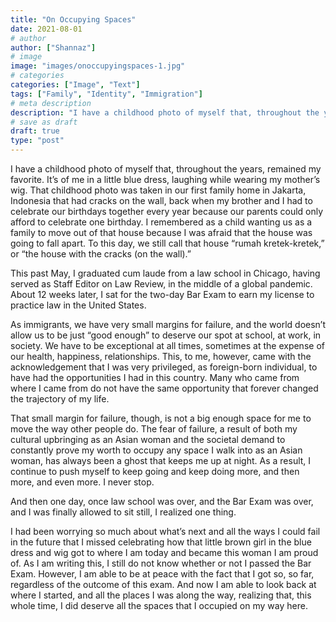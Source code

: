 ```yaml
---
title: "On Occupying Spaces"
date: 2021-08-01
# author
author: ["Shannaz"]
# image
image: "images/onoccupyingspaces-1.jpg"
# categories
categories: ["Image", "Text"]
tags: ["Family", "Identity", "Immigration"]
# meta description
description: "I have a childhood photo of myself that, throughout the years, remained my favorite. It’s of me in a little blue dress, laughing while wearing my mother’s wig."
# save as draft
draft: true
type: "post"
---
```


I have a childhood photo of myself that, throughout the years, remained my favorite. It’s of me in a little blue dress, laughing while wearing my mother’s wig. That childhood photo was taken in our first family home in Jakarta, Indonesia that had cracks on the wall, back when my brother and I had to celebrate our birthdays together every year because our parents could only afford to celebrate one birthday. I remembered as a child wanting us as a family to move out of that house because I was afraid that the house was going to fall apart. To this day, we still call that house “rumah kretek-kretek,” or “the house with the cracks (on the wall).”

This past May, I graduated cum laude from a law school in Chicago, having served as Staff Editor on Law Review, in the middle of a global pandemic. About 12 weeks later, I sat for the two-day Bar Exam to earn my license to practice law in the United States.

As immigrants, we have very small margins for failure, and the world doesn’t allow us to be just “good enough” to deserve our spot at school, at work, in society. We have to be exceptional at all times, sometimes at the expense of our health, happiness, relationships. This, to me, however, came with the acknowledgement that I was very privileged, as foreign-born individual, to have had the opportunities I had in this country. Many who came from where I came from do not have the same opportunity that forever changed the trajectory of my life.

That small margin for failure, though, is not a big enough space for me to move the way other people do. The fear of failure, a result of both my cultural upbringing as an Asian woman and the societal demand to constantly prove my worth to occupy any space I walk into as an Asian woman, has always been a ghost that keeps me up at night. As a result, I continue to push myself to keep going and keep doing more, and then more, and even more. I never stop.

And then one day, once law school was over, and the Bar Exam was over, and I was finally allowed to sit still, I realized one thing.

I had been worrying so much about what’s next and all the ways I could fail in the future that I missed celebrating how that little brown girl in the blue dress and wig got to where I am today and became this woman I am proud of. As I am writing this, I still do not know whether or not I passed the Bar Exam. However, I am able to be at peace with the fact that I got so, so far, regardless of the outcome of this exam. And now I am able to look back at where I started, and all the places I was along the way, realizing that, this whole time, I did deserve all the spaces that I occupied on my way here.


